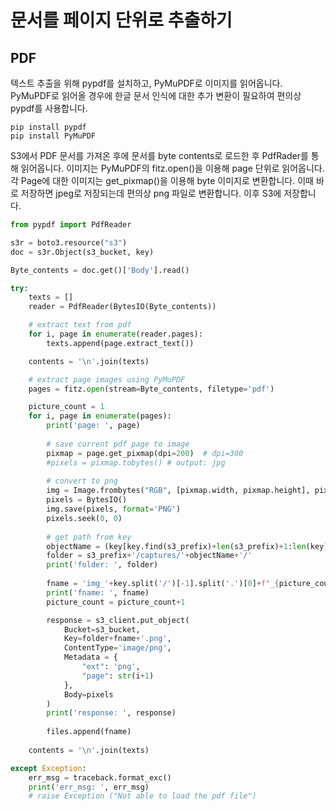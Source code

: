 # 문서를 페이지 단위로 추출하기

## PDF

텍스트 추출을 위해 pypdf를 설치하고, PyMuPDF로 이미지를 읽어옵니다. PyMuPDF로 읽어올 경우에 한글 문서 인식에 대한 추가 변환이 필요하여 편의상 pypdf를 사용합니다. 

```text
pip install pypdf
pip install PyMuPDF
```

S3에서 PDF 문서를 가져온 후에 문서를 byte contents로 로드한 후 PdfRader를 통해 읽어옵니다. 이미지는 PyMuPDF의 fitz.open()을 이용해 page 단위로 읽어옵니다. 각 Page에 대한 이미지는 get_pixmap()을 이용해 byte 이미지로 변환합니다. 이때 바로 저장하면 jpeg로 저장되는데 편의상 png 파일로 변환합니다. 이후 S3에 저장합니다.

```python
from pypdf import PdfReader  

s3r = boto3.resource("s3")
doc = s3r.Object(s3_bucket, key)

Byte_contents = doc.get()['Body'].read()

try: 
    texts = []
    reader = PdfReader(BytesIO(Byte_contents))

    # extract text from pdf
    for i, page in enumerate(reader.pages):
        texts.append(page.extract_text())

    contents = '\n'.join(texts)

    # extract page images using PyMuPDF
    pages = fitz.open(stream=Byte_contents, filetype='pdf')      

    picture_count = 1
    for i, page in enumerate(pages):
        print('page: ', page)
        
        # save current pdf page to image 
        pixmap = page.get_pixmap(dpi=200)  # dpi=300
        #pixels = pixmap.tobytes() # output: jpg
        
        # convert to png
        img = Image.frombytes("RGB", [pixmap.width, pixmap.height], pixmap.samples)
        pixels = BytesIO()
        img.save(pixels, format='PNG')
        pixels.seek(0, 0)
                        
        # get path from key
        objectName = (key[key.find(s3_prefix)+len(s3_prefix)+1:len(key)])
        folder = s3_prefix+'/captures/'+objectName+'/'
        print('folder: ', folder)
                
        fname = 'img_'+key.split('/')[-1].split('.')[0]+f"_{picture_count}"  
        print('fname: ', fname)          
        picture_count = picture_count+1          

        response = s3_client.put_object(
            Bucket=s3_bucket,
            Key=folder+fname+'.png',
            ContentType='image/png',
            Metadata = {
                "ext": 'png',
                "page": str(i+1)
            },
            Body=pixels
        )
        print('response: ', response)
                                        
        files.append(fname)
                        
    contents = '\n'.join(texts)

except Exception:
    err_msg = traceback.format_exc()
    print('err_msg: ', err_msg)
    # raise Exception ("Not able to load the pdf file")
```
